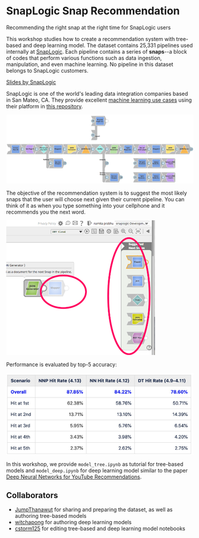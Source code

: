 # SnapLogic Snap Recommendation
Recommending the right snap at the right time for SnapLogic users


This workshop studies how to create a recommendation system with tree-based and deep learning model. The dataset contains 25,331 pipelines used internally at [SnapLogic](https://www.snaplogic.com/). Each pipeline contains a series of **snaps**--a block of codes that perform various functions such as data ingestion, manipulation, and even machine learning. No pipeline in this dataset belongs to SnapLogic customers. 

[Slides by SnapLogic](https://drive.google.com/file/d/1DapNw9mjCa4oPE-x25ml9P-z7P09NWON/view)

SnapLogic is one of the world's leading data integration companies based in San Mateo, CA. They provide excellent [machine learning use cases](https://docs-snaplogic.atlassian.net/wiki/spaces/SD/pages/474677262/Machine%2BLearning%2BUse%2BCases) using their platform in [this repository](https://github.com/JumpThanawut/SnapLogic-Data-Science).

<img src='images/pipeline.png'/>

The objective of the recommendation system is to suggest the most likely snaps that the user will choose next given their current pipeline. You can think of it as when you type something into your cellphone and it recommends you the next word.

<img src='images/next.png' width='400'/>

Performance is evaluated by top-5 accuracy:

<img src='images/result.png'/>

In this workshop, we provide `model_tree.ipynb` as tutorial for tree-based models and `model_deep.ipynb` for deep learning model similar to the paper [Deep Neural Networks for YouTube Recommendations](https://static.googleusercontent.com/media/research.google.com/en//pubs/archive/45530.pdf).

## Collaborators
* [JumpThanawut](https://github.com/orgs/Datatouille/people/JumpThanawut) for sharing and preparing the dataset, as well as authoring tree-based models
* [witchapong](https://github.com/witchapong) for authoring deep learning models
* [cstorm125](https://github.com/cstorm125) for editing tree-based and deep learning model notebooks
